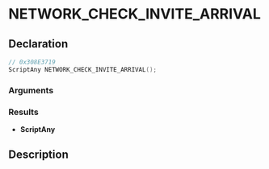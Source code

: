 # NETWORK_CHECK_INVITE_ARRIVAL

## Declaration
```cpp
// 0x308E3719
ScriptAny NETWORK_CHECK_INVITE_ARRIVAL();
```

### Arguments

### Results
- **ScriptAny**

## Description
